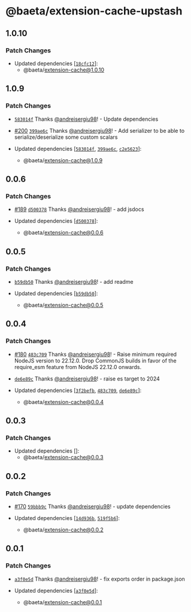 # @baeta/extension-cache-upstash

## 1.0.10

### Patch Changes

- Updated dependencies [[`18cfc12`](https://github.com/andreisergiu98/baeta/commit/18cfc120afe44fda1313893cf93bc7d31afd3785)]:
  - @baeta/extension-cache@1.0.10

## 1.0.9

### Patch Changes

- [`583014f`](https://github.com/andreisergiu98/baeta/commit/583014f0bac810b25d9a8226bda2df4c9039f5e3) Thanks [@andreisergiu98](https://github.com/andreisergiu98)! - Update dependencies

- [#200](https://github.com/andreisergiu98/baeta/pull/200) [`399ae6c`](https://github.com/andreisergiu98/baeta/commit/399ae6c285d679c6886ab5181cd72461ee646019) Thanks [@andreisergiu98](https://github.com/andreisergiu98)! - Add serializer to be able to serialize/deserialize some custom scalars

- Updated dependencies [[`583014f`](https://github.com/andreisergiu98/baeta/commit/583014f0bac810b25d9a8226bda2df4c9039f5e3), [`399ae6c`](https://github.com/andreisergiu98/baeta/commit/399ae6c285d679c6886ab5181cd72461ee646019), [`c2e5623`](https://github.com/andreisergiu98/baeta/commit/c2e5623819c1b2b6069ab0663b5c5ad4e09e81b5)]:
  - @baeta/extension-cache@1.0.9

## 0.0.6

### Patch Changes

- [#189](https://github.com/andreisergiu98/baeta/pull/189) [`d500378`](https://github.com/andreisergiu98/baeta/commit/d500378198e0a9c48298c4242913bca8ad348228) Thanks [@andreisergiu98](https://github.com/andreisergiu98)! - add jsdocs

- Updated dependencies [[`d500378`](https://github.com/andreisergiu98/baeta/commit/d500378198e0a9c48298c4242913bca8ad348228)]:
  - @baeta/extension-cache@0.0.6

## 0.0.5

### Patch Changes

- [`b59db50`](https://github.com/andreisergiu98/baeta/commit/b59db501a83275ab2d964933080e688a3a5d8820) Thanks [@andreisergiu98](https://github.com/andreisergiu98)! - add readme

- Updated dependencies [[`b59db50`](https://github.com/andreisergiu98/baeta/commit/b59db501a83275ab2d964933080e688a3a5d8820)]:
  - @baeta/extension-cache@0.0.5

## 0.0.4

### Patch Changes

- [#180](https://github.com/andreisergiu98/baeta/pull/180) [`483c709`](https://github.com/andreisergiu98/baeta/commit/483c70932f815fd114732c00b74f9488d7924c72) Thanks [@andreisergiu98](https://github.com/andreisergiu98)! - Raise minimum required NodeJS version to 22.12.0. Drop CommonJS builds in favor of the require_esm feature from NodeJS 22.12.0 onwards.

- [`de6e89c`](https://github.com/andreisergiu98/baeta/commit/de6e89c1b592e280967c73a4137d24ee56ef1857) Thanks [@andreisergiu98](https://github.com/andreisergiu98)! - raise es target to 2024

- Updated dependencies [[`3f2befb`](https://github.com/andreisergiu98/baeta/commit/3f2befbb4b645e2970727482e970c4e78f0ed598), [`483c709`](https://github.com/andreisergiu98/baeta/commit/483c70932f815fd114732c00b74f9488d7924c72), [`de6e89c`](https://github.com/andreisergiu98/baeta/commit/de6e89c1b592e280967c73a4137d24ee56ef1857)]:
  - @baeta/extension-cache@0.0.4

## 0.0.3

### Patch Changes

- Updated dependencies []:
  - @baeta/extension-cache@0.0.3

## 0.0.2

### Patch Changes

- [#170](https://github.com/andreisergiu98/baeta/pull/170) [`59bbb9c`](https://github.com/andreisergiu98/baeta/commit/59bbb9c4baaf716f27dc251fe7aeb0231e6c5321) Thanks [@andreisergiu98](https://github.com/andreisergiu98)! - update dependencies

- Updated dependencies [[`14d936b`](https://github.com/andreisergiu98/baeta/commit/14d936b50b606ed748c9414faf1365824c0cc10f), [`519f5b6`](https://github.com/andreisergiu98/baeta/commit/519f5b675309cf9d111979cc0bc4e80cc3b9f455)]:
  - @baeta/extension-cache@0.0.2

## 0.0.1

### Patch Changes

- [`a3f0e5d`](https://github.com/andreisergiu98/baeta/commit/a3f0e5d03fc9ef21a87d3ec6bf264d0e9707636a) Thanks [@andreisergiu98](https://github.com/andreisergiu98)! - fix exports order in package.json

- Updated dependencies [[`a3f0e5d`](https://github.com/andreisergiu98/baeta/commit/a3f0e5d03fc9ef21a87d3ec6bf264d0e9707636a)]:
  - @baeta/extension-cache@0.0.1
